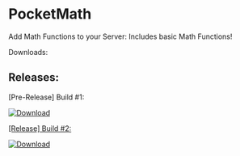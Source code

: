 # PocketMath
Add Math Functions to your Server: Includes basic Math Functions!

Downloads:

## Releases:

[Pre-Release] Build #1:

<a href = "https://github.com/SWNetworkDevelopers/PocketMath/archive/Pre-Release.zip">![Download](http://1.bp.blogspot.com/-FcmLlS5BGas/VUzfSCHLL0I/AAAAAAAAZuc/4-zKscFwv7w/s1600/download-button-png-azul-reflexo.png)

[Release] Build #2:

<a href = "https://github.com/SWNetworkDevelopers/PocketMath/archive/Release.zip">![Download](http://1.bp.blogspot.com/-FcmLlS5BGas/VUzfSCHLL0I/AAAAAAAAZuc/4-zKscFwv7w/s1600/download-button-png-azul-reflexo.png)
